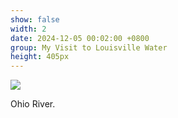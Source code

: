 ```yaml
---
show: false
width: 2
date: 2024-12-05 00:02:00 +0800
group: My Visit to Louisville Water
height: 405px
---
```

<div>
  <img class="lazy w-100 rounded-top" src="{{ '/assets/images/LWC_Pics/LWCVisit4.jpg' | relative_url }}">
  <div class="card-body">
    <p class="card-text">
      Ohio River.
    </p>
  </div>
</div>
